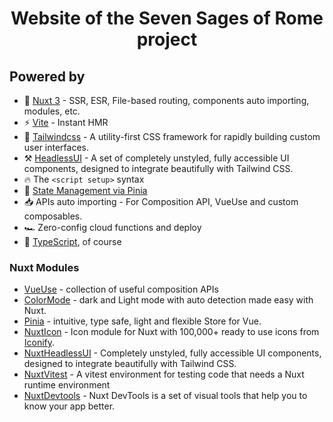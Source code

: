<h1 align="center">
    Website of the Seven Sages of Rome project
</h1>

## Powered by

- 💚 [Nuxt 3](https://v3.nuxtjs.org) - SSR, ESR, File-based routing, components auto importing, modules, etc.
- ⚡️ [Vite](https://vitejs.dev/) - Instant HMR
- 🎨 [Tailwindcss](https://tailwindcss.com/) - A utility-first CSS framework for rapidly building custom user interfaces.
- ⚒️ [HeadlessUI](https://headlessui.dev/) - A set of completely unstyled, fully accessible UI components, designed to integrate beautifully with Tailwind CSS.
- 🔥 The `<script setup>` syntax
- 🍍 [State Management via Pinia](https://pinia.esm.dev/)
- 📥 APIs auto importing - For Composition API, VueUse and custom composables.
- 🏎 Zero-config cloud functions and deploy
- 🦾 [TypeScript](https://www.typescriptlang.org/), of course

### Nuxt Modules

- [VueUse](https://github.com/vueuse/vueuse) - collection of useful composition APIs
- [ColorMode](https://github.com/nuxt-community/color-mode-module) - dark and Light mode with auto detection made easy with Nuxt.
- [Pinia](https://pinia.esm.dev/) - intuitive, type safe, light and flexible Store for Vue.
- [NuxtIcon](https://github.com/nuxt-modules/icon) - Icon module for Nuxt with 100,000+ ready to use icons from [Iconify](https://iconify.design/).
- [NuxtHeadlessUI](https://github.com/P4sca1/nuxt-headlessui) - Completely unstyled, fully accessible UI components, designed to integrate beautifully with Tailwind CSS.
- [NuxtVitest](https://github.com/danielroe/nuxt-vitest) - A vitest environment for testing code that needs a Nuxt runtime environment
- [NuxtDevtools](https://github.com/nuxt/devtools) - Nuxt DevTools is a set of visual tools that help you to know your app better.
